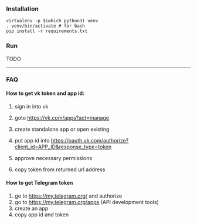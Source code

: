 ### Installation
    virtualenv -p $(which python3) venv
    . venv/bin/activate # for bash
    pip install -r requirements.txt


### Run 
TODO

---
### FAQ
#### How to get vk token and app id:
1. sign in into vk
1. goto https://vk.com/apps?act=manage 
1. create standalone app or open existing

1. put app id into https://oauth.vk.com/authorize?client_id=APP_ID&response_type=token
1. approve necessary permissions 
1. copy token from returned url address

#### How to get Telegram token 
1. go to https://my.telegram.org/ and authorize 
1. go to https://my.telegram.org/apps (API development tools) 
1. create an app
1. copy app id and token
